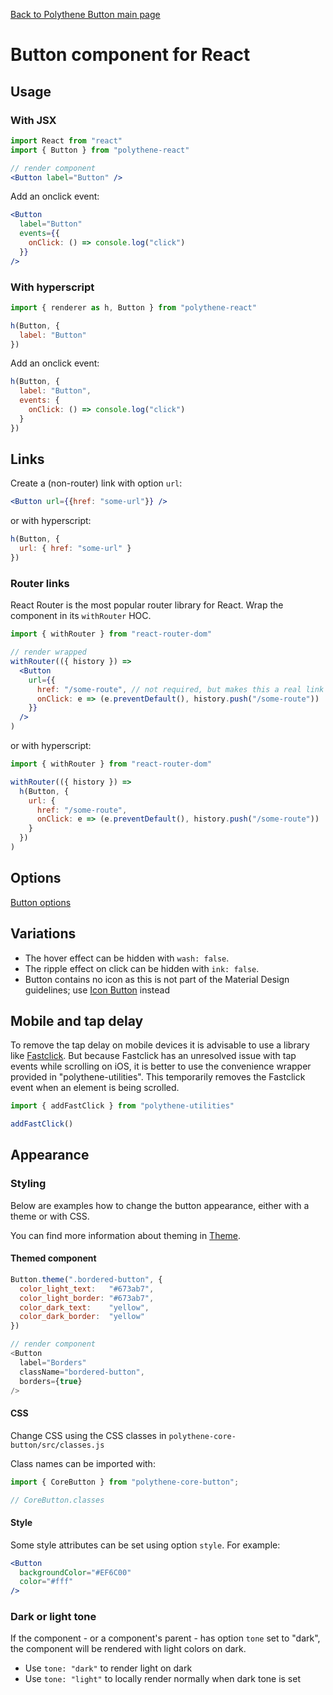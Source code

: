 [Back to Polythene Button main page](Button.md)

# Button component for React



## Usage

### With JSX

~~~jsx
import React from "react"
import { Button } from "polythene-react"

// render component
<Button label="Button" />
~~~

Add an onclick event:

~~~jsx
<Button
  label="Button"
  events={{
    onClick: () => console.log("click")
  }}
/>
~~~

### With hyperscript

~~~javascript
import { renderer as h, Button } from "polythene-react"

h(Button, {
  label: "Button"
})
~~~

Add an onclick event:

~~~javascript
h(Button, {
  label: "Button",
  events: {
    onClick: () => console.log("click")
  }
})
~~~



## Links

Create a (non-router) link with option `url`:

~~~jsx
<Button url={{href: "some-url"}} />
~~~

or with hyperscript:

~~~javascript
h(Button, {
  url: { href: "some-url" }
})
~~~

### Router links

React Router is the most popular router library for React. Wrap the component in its `withRouter` HOC.

~~~jsx
import { withRouter } from "react-router-dom"

// render wrapped
withRouter(({ history }) => 
  <Button
    url={{
      href: "/some-route", // not required, but makes this a real link
      onClick: e => (e.preventDefault(), history.push("/some-route"))
    }}
  />
)
~~~

or with hyperscript:

~~~javascript
import { withRouter } from "react-router-dom"

withRouter(({ history }) => 
  h(Button, {
    url: {
      href: "/some-route",
      onClick: e => (e.preventDefault(), history.push("/some-route"))
    }
  })
)
~~~



## Options

[Button options](Button.md)



## Variations

* The hover effect can be hidden with `wash: false`.
* The ripple effect on click can be hidden with `ink: false`.
* Button contains no icon as this is not part of the Material Design guidelines; use [Icon Button](Button.md) instead



## Mobile and tap delay

To remove the tap delay on mobile devices it is advisable to use a library like [Fastclick](https://github.com/ftlabs/fastclick). But because Fastclick has an unresolved issue with tap events while scrolling on iOS, it is better to use the convenience wrapper provided in "polythene-utilities". This temporarily removes the Fastclick event when an element is being scrolled.

~~~javascript
import { addFastClick } from "polythene-utilities"

addFastClick()
~~~



## Appearance

### Styling

Below are examples how to change the button appearance, either with a theme or with CSS.

You can find more information about theming in [Theme](Theme.md).

#### Themed component

~~~javascript
Button.theme(".bordered-button", {
  color_light_text:   "#673ab7",
  color_light_border: "#673ab7",
  color_dark_text:    "yellow",
  color_dark_border:  "yellow"
})

// render component
<Button
  label="Borders"
  className="bordered-button",
  borders={true}
/>
~~~

#### CSS

Change CSS using the CSS classes in `polythene-core-button/src/classes.js`

Class names can be imported with:

~~~javascript
import { CoreButton } from "polythene-core-button";

// CoreButton.classes
~~~

#### Style

Some style attributes can be set using option `style`. For example:

~~~jsx
<Button
  backgroundColor="#EF6C00"
  color="#fff"
/>
~~~

### Dark or light tone

If the component - or a component's parent - has option `tone` set to "dark", the component will be rendered with light colors on dark. 

* Use `tone: "dark"` to render light on dark
* Use `tone: "light"` to locally render normally when dark tone is set


